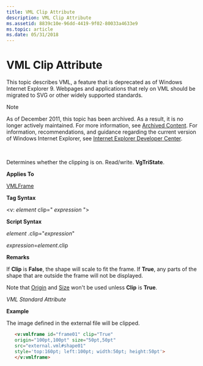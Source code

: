 ```yaml
---
title: VML Clip Attribute
description: VML Clip Attribute
ms.assetid: 8839c10e-96dd-4419-9f02-80033a4633e9
ms.topic: article
ms.date: 05/31/2018
---
```


# VML Clip Attribute

This topic describes VML, a feature that is deprecated as of Windows Internet Explorer 9. Webpages and applications that rely on VML should be migrated to SVG or other widely supported standards.

> [!Note]  
> As of December 2011, this topic has been archived. As a result, it is no longer actively maintained. For more information, see [Archived Content](https://docs.microsoft.com/previous-versions/windows/internet-explorer/ie-developer/). For information, recommendations, and guidance regarding the current version of Windows Internet Explorer, see [Internet Explorer Developer Center](https://msdn.microsoft.com/ie/).

 

Determines whether the clipping is on. Read/write. **VgTriState**.

**Applies To**

[VMLFrame](msdn-online-vml-vmlframe-element.md)

**Tag Syntax**

<v: *element* clip=" *expression* ">

**Script Syntax**

*element* .clip="*expression*"

*expression*=*element*.clip

**Remarks**

If **Clip** is **False**, the shape will scale to fit the frame. If **True**, any parts of the shape that are outside the frame will not be displayed.

Note that [Origin](origin-attribute--vmlframe--vml.md) and [Size](size-attribute--vmlframe.md) won't be used unless **Clip** is **True**.

*VML Standard Attribute*

**Example**

The image defined in the external file will be clipped.


```HTML
   <v:vmlframe id="frame01" clip="True"
   origin="100pt,100pt" size="50pt,50pt"
   src="external.vml#shape01"
   style='top:160pt; left:100pt; width:50pt; height:50pt'>
   </v:vmlframe>
```



 

 




